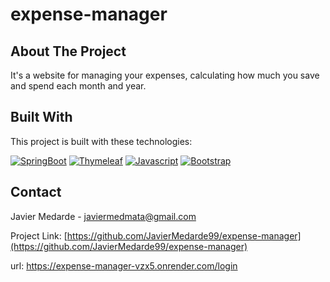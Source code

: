 # expense-manager

## About The Project
It's a website for managing your expenses, calculating how much you save and spend each month and year.

## Built With
This project is built with these technologies:

[![SpringBoot][Spring.io]][SpringBoot-url]
[![Thymeleaf][Thymeleaf.org]][Thymeleaf-url]
[![Javascript][Javascript.js]][Javascript-url]
[![Bootstrap][Bootstrap.com]][Bootstrap-url]


## Contact

Javier Medarde  - javiermedmata@gmail.com

Project Link: [https://github.com/JavierMedarde99/expense-manager](https://github.com/JavierMedarde99/expense-manager)

url: https://expense-manager-vzx5.onrender.com/login

[Bootstrap.com]: https://img.shields.io/badge/Bootstrap-563D7C?style=for-the-badge&logo=bootstrap&logoColor=white
[Bootstrap-url]: https://getbootstrap.com
[Spring.io]: https://img.shields.io/badge/spring-6DB33F?style=for-the-badge&logo=spring&logoColor=green
[SpringBoot-url]: https://spring.io
[Javascript.js]: https://img.shields.io/badge/javascript-F7DF1E?style=for-the-badge&logo=javascript&logoColor=white
[Javascript-url]: https://lenguajejs.com
[Thymeleaf-url]: https://www.thymeleaf.org
[Thymeleaf.org]: https://img.shields.io/badge/thymeleaf-013220?style=for-the-badge&logo=thymeleaf&logoColor=green